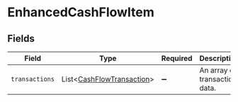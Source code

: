 # EnhancedCashFlowItem


## Fields

| Field                                                                    | Type                                                                     | Required                                                                 | Description                                                              |
| ------------------------------------------------------------------------ | ------------------------------------------------------------------------ | ------------------------------------------------------------------------ | ------------------------------------------------------------------------ |
| `transactions`                                                           | List\<[CashFlowTransaction](../../models/shared/CashFlowTransaction.md)> | :heavy_minus_sign:                                                       | An array of transaction data.                                            |